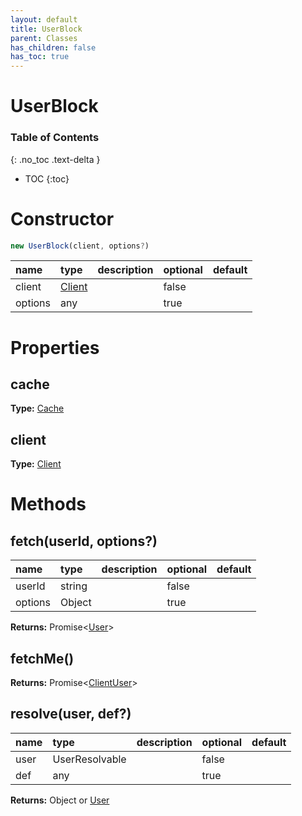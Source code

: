 ```yaml
---
layout: default
title: UserBlock
parent: Classes
has_children: false
has_toc: true
---
```


# UserBlock
### Table of Contents
{: .no_toc .text-delta }

- TOC
{:toc}
# Constructor
```js
new UserBlock(client, options?)
```

| name | type | description | optional | default |
|:-----|:-----|:------------|:---------|:--------|
| client | [Client](/classes/Client) |  | false |  |
| options | any |  | true |  |

# Properties
## cache
**Type:** [Cache](/classes/Cache)

## client
**Type:** [Client](/classes/Client)

# Methods
## fetch(userId, options?)
| name | type | description | optional | default |
|:-----|:-----|:------------|:---------|:--------|
| userId | string |  | false |  |
| options | Object |  | true |  |

**Returns:** Promise<[User](/classes/User)>

## fetchMe()
**Returns:** Promise<[ClientUser](/classes/ClientUser)>

## resolve(user, def?)
| name | type | description | optional | default |
|:-----|:-----|:------------|:---------|:--------|
| user | UserResolvable |  | false |  |
| def | any |  | true |  |

**Returns:** Object or [User](/classes/User)

